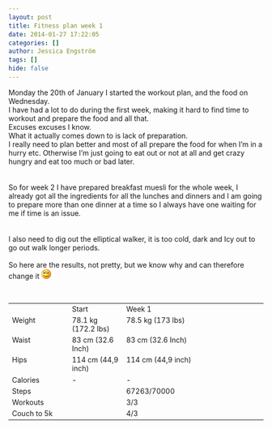 ```yaml
---
layout: post
title: Fitness plan week 1
date: 2014-01-27 17:22:05
categories: []
author: Jessica Engström
tags: []
hide: false
---
```

<p>Monday the 20th of January I started the workout plan, and the food on Wednesday.<br>I have had a lot to do during the first week, making it hard to find time to workout and prepare the food and all that.<br>Excuses excuses I know. <br>What it actually comes down to is lack of preparation.<br>I really need to plan better and most of all prepare the food for when I’m in a hurry etc. Otherwise I’m just going to eat out or not at all and get crazy hungry and eat too much or bad later.<br><br><br>So for week 2 I have prepared breakfast muesli for the whole week, I already got all the ingredients for all the lunches and dinners and I am going to prepare more than one dinner at a time so I always have one waiting for me if time is an issue.<br><br><br>I also need to dig out the elliptical walker, it is too cold, dark and Icy out to go out walk longer periods.<br><br>So here are the results, not pretty, but we know why and can therefore change it <img class="wlEmoticon wlEmoticon-smile" style="border-top-style: none; border-bottom-style: none; border-right-style: none; border-left-style: none" alt="Smile" src="/PostImages/wlEmoticon-smile_12.png"></p> <p>&nbsp;</p> <table cellspacing="5" cellpadding="0" width="1201" border="0"> <tbody> <tr> <td valign="top" width="260">&nbsp;</td> <td valign="top" width="261">Start</td> <td valign="top" width="235">Week 1</td> <td valign="top" width="204">&nbsp;</td> <td valign="top" width="209">&nbsp;</td></tr> <tr> <td valign="top" width="260">Weight</td> <td valign="top" width="261">78.1 kg (172.2 lbs)</td> <td valign="top" width="235">78.5 kg (173 lbs)</td> <td valign="top" width="204">&nbsp;</td> <td valign="top" width="209">&nbsp;</td></tr> <tr> <td valign="top" width="260">Waist</td> <td valign="top" width="261">83 cm (32.6 Inch)</td> <td valign="top" width="235">83 cm (32.6 Inch)</td> <td valign="top" width="204">&nbsp;</td> <td valign="top" width="209">&nbsp;</td></tr> <tr> <td valign="top" width="260">Hips</td> <td valign="top" width="261">114 cm (44,9 inch)</td> <td valign="top" width="235">114 cm (44,9 inch)</td> <td valign="top" width="204">&nbsp;</td> <td valign="top" width="209">&nbsp;</td></tr> <tr> <td valign="top" width="259">Calories</td> <td valign="top" width="261">-</td> <td valign="top" width="235">-</td> <td valign="top" width="204">&nbsp;</td> <td valign="top" width="209">&nbsp;</td></tr> <tr> <td valign="top" width="259">Steps</td> <td valign="top" width="271">&nbsp;</td> <td valign="top" width="254">67263/70000</td> <td valign="top" width="232">&nbsp;</td> <td valign="top" width="247">&nbsp;</td></tr> <tr> <td valign="top" width="259">Workouts</td> <td valign="top" width="271">&nbsp;</td> <td valign="top" width="254">3/3</td> <td valign="top" width="232">&nbsp;</td> <td valign="top" width="247">&nbsp;</td></tr> <tr> <td valign="top" width="259">Couch to 5k</td> <td valign="top" width="271">&nbsp;</td> <td valign="top" width="254">4/3</td> <td valign="top" width="232">&nbsp;</td> <td valign="top" width="247">&nbsp;</td></tr></tbody></table>
